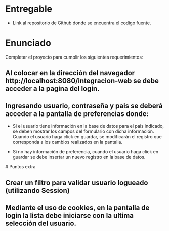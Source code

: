 # Entregable

- Link al repositorio de Github donde se encuentra el codigo fuente.

# Enunciado


Completar el proyecto para cumplir los siguientes requerimientos:


## Al colocar en la dirección del navegador http://localhost:8080/integracion-web se debe acceder a la pagina del login.


## Ingresando usuario, contraseña y pais se deberá acceder a la pantalla de preferencias donde:


- Si el usuario tiene información en la base de datos para el pais indicado, se deben mostrar los campos del formulario con dicha información. Cuando el usuario haga click en guardar, se modificarán el registro que corresponda a los cambios realizados en la pantalla.


- Si no hay información de preferencia, cuando el usuario haga click en guardar se debe insertar un nuevo registro en la base de datos. 

# Puntos extra

## Crear un filtro para validar usuario logueado (utilizando Session)

## Mediante el uso de cookies, en la pantalla de login la lista debe iniciarse con la ultima selección del usuario.